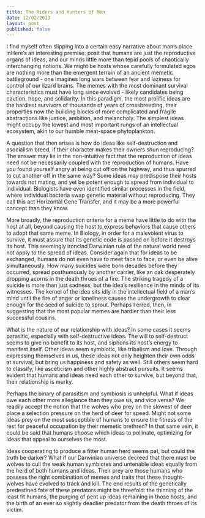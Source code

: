 ```yaml
---
title: The Riders and Hunters of Men
date: 12/02/2013
layout: post
published: false
---
```


I find myself often slipping into a certain easy narrative about man’s place
inHere’s an interesting premise: posit that humans are just the reproductive
organs of ideas, and our minds little more than tepid pools of chaotically
interchanging notions. We might be hosts whose carefully formulated egos are
nothing more than the emergent terrain of an ancient memetic battleground - one
imagines long wars between fear and laziness for control of our lizard brains.
The memes with the most dominant survival characteristics must have long since
evolved - likely candidates being caution, hope, and solidarity. In this
paradigm, the most prolific ideas are the hardiest survivors of thousands of
years of crossbreeding, their properties now the building blocks of more
complicated and fragile abstractions like justice, ambition, and melancholy. The
simplest ideas might occupy the lowest and most important rungs of an
intellectual ecosystem, akin to our humble meat-space phytoplankton.

A question that then arises is how do ideas like self-destruction and asocialism
breed, if their character makes their owners shun reproducing? The answer may
lie in the non-intuitive fact that the reproduction of ideas need not be
necessarily coupled with the reproduction of humans. Have you found yourself
angry at being cut off on the highway, and thus spurred to cut another off in
the same way? Some ideas may predispose their hosts towards not mating, and yet
be potent enough to spread from individual to individual. Biologists have even
identified similar processes in the field, where individual bacteria swap
genetic material without reproducing. They call this act Horizontal Gene
Transfer, and it may be a more powerful concept than they know.

More broadly, the reproduction criteria for a meme have little to do with the
host at all, beyond causing the host to express behaviors that cause others to
adopt that same meme. In Biology, in order for a malevolent virus to survive, it
must assure that its genetic code is passed on before it destroys its host. This
seemingly ironclad Darwinian rule of the natural world need not apply to the
spread of ideas. Consider again that for ideas to be exchanged, humans do not
even have to meet face to face, or even be alive simultaneously. How many
suicides were born decades before they occurred, spread posthumously by another
carrier, like an oak desperately dropping acorns in the death throes of a fire.
The striking tragedy of a suicide is more than just sadness, but the idea’s
resilience in the minds of its witnesses. The kernel of the idea sits idly in
the intellectual field of a man’s mind until the fire of anger or loneliness
causes the undergrowth to clear enough for the seed of suicide to sprout.
Perhaps I erred, then, in suggesting that the most popular memes are hardier
than their less successful cousins.

What is the nature of our relationship with ideas? In some cases it seems
parasitic, especially with self-destructive ideas. The will to self-destruct
seems to give no benefit to its host, and siphons its host’s energy to manifest
itself. Other ideas seem symbiotic, like tribalism and love. Through expressing
themselves in us, these ideas not only heighten their own odds at survival, but
bring us happiness and safety as well. Still others seem hard to classify, like
asceticism and other highly abstract pursuits. It seems evident that humans and
ideas need each other to survive, but beyond that, their relationship is murky.

Perhaps the binary of parasitism and symbiosis is unhelpful. What if ideas owe
each other more allegiance than they owe us, and vice versa? We readily accept
the notion that the wolves who prey on the slowest of deer place a selection
pressure on the herd of deer for speed. Might not some ideas prey on the most
susceptible of humans to ensure the fitness of the rest for peaceful occupation
by their memetic brethren? In that same vein, it could be said that humans
choose which ideas to pollinate, optimizing for ideas that appeal to ourselves
the most.

Ideas cooperating to produce a fitter human herd seems pat, but could the truth
be darker? What if our Darwinian universe decreed that there must be wolves to
cull the weak human symbiotes and untenable ideas equally from the herd of both
humans and ideas. Their prey are those humans who possess the right combination
of memes and traits that these thought-wolves have evolved to track and kill.
The end results of the genetically predestined fate of these predators might be
threefold: the thinning of the least fit humans, the purging of pent up ideas
remaining in those hosts, and the birth of an ever so slightly deadlier predator
from the death throes of its victim.
